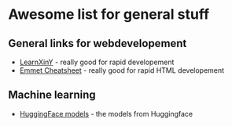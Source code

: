 # Awesome list for general stuff

## General links for webdevelopement
* [LearnXinY](https://learnxinyminutes.com/) - really good for rapid developement
* [Emmet Cheatsheet](https://docs.emmet.io/cheat-sheet/) - really good for rapid HTML developement

## Machine learning
* [HuggingFace models](https://huggingface.co/models) - the models from Huggingface
